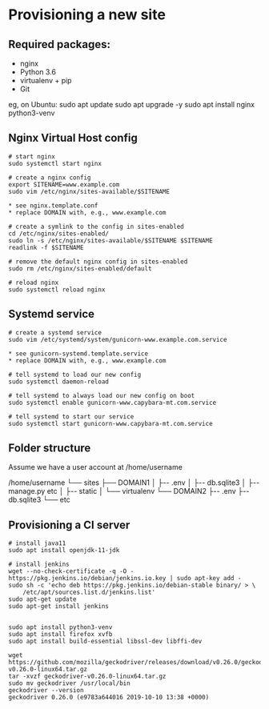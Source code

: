 Provisioning a new site
=======================

## Required packages:

* nginx
* Python 3.6
* virtualenv + pip
* Git

eg, on Ubuntu:
    sudo apt update
    sudo apt upgrade -y
    sudo apt install nginx python3-venv

## Nginx Virtual Host config

```
# start nginx
sudo systemctl start nginx

# create a nginx config
export SITENAME=www.example.com
sudo vim /etc/nginx/sites-available/$SITENAME

* see nginx.template.conf
* replace DOMAIN with, e.g., www.example.com

# create a symlink to the config in sites-enabled
cd /etc/nginx/sites-enabled/
sudo ln -s /etc/nginx/sites-available/$SITENAME $SITENAME
readlink -f $SITENAME

# remove the default nginx config in sites-enabled
sudo rm /etc/nginx/sites-enabled/default

# reload nginx
sudo systemctl reload nginx
```

## Systemd service

```
# create a systemd service
sudo vim /etc/systemd/system/gunicorn-www.example.com.service

* see gunicorn-systemd.template.service
* replace DOMAIN with, e.g., www.example.com

# tell systemd to load our new config
sudo systemctl daemon-reload

# tell systemd to always load our new config on boot
sudo systemctl enable gunicorn-www.capybara-mt.com.service

# tell systemd to start our service
sudo systemctl start gunicorn-www.capybara-mt.com.service
```

## Folder structure

Assume we have a user account at /home/username

/home/username
└── sites
    ├── DOMAIN1
    │   ├-- .env
    │   ├-- db.sqlite3
    │   ├-- manage.py etc
    │   ├-- static
    │   └── virtualenv
    └── DOMAIN2
        ├-- .env
        ├-- db.sqlite3
        └── etc


## Provisioning a CI server

```
# install java11
sudo apt install openjdk-11-jdk

# install jenkins
wget --no-check-certificate -q -O - https://pkg.jenkins.io/debian/jenkins.io.key | sudo apt-key add -
sudo sh -c 'echo deb https://pkg.jenkins.io/debian-stable binary/ > \
    /etc/apt/sources.list.d/jenkins.list'
sudo apt-get update
sudo apt-get install jenkins


sudo apt install python3-venv
sudo apt install firefox xvfb
sudo apt install build-essential libssl-dev libffi-dev

wget https://github.com/mozilla/geckodriver/releases/download/v0.26.0/geckodriver-v0.26.0-linux64.tar.gz
tar -xvzf geckodriver-v0.26.0-linux64.tar.gz
sudo mv geckodriver /usr/local/bin
geckodriver --version
geckodriver 0.26.0 (e9783a644016 2019-10-10 13:38 +0000)

```